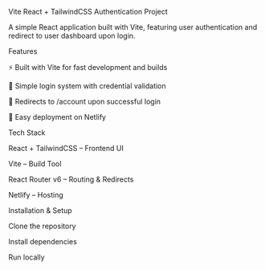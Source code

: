 Vite React + TailwindCSS Authentication Project

A simple React application built with Vite, featuring user authentication and redirect to user dashboard upon login.

Features

⚡ Built with Vite for fast development and builds

🔐 Simple login system with credential validation

🔄 Redirects to /account upon successful login

🚀 Easy deployment on Netlify

Tech Stack

React + TailwindCSS – Frontend UI

Vite – Build Tool

React Router v6 – Routing & Redirects

Netlify – Hosting

Installation & Setup

Clone the repository

Install dependencies

Run locally
